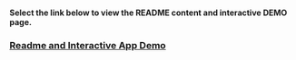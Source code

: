 #### Select the link below to view the README content and interactive DEMO page.

### [Readme and Interactive App Demo](https://bitbucket.ciena.com/pages/NMS_FROST/frost-text/gh-pages/browse/)
